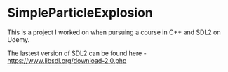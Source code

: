 # SimpleParticleExplosion
This is a project I worked on when pursuing a course in C++ and SDL2 on Udemy.

The lastest version of SDL2 can be found here - https://www.libsdl.org/download-2.0.php
